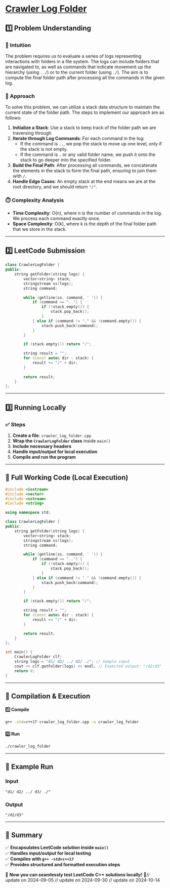 # **[Crawler Log Folder](https://leetcode.com/problems/crawler-log-folder/description/)**  

## **1️⃣ Problem Understanding**  
### **📌 Intuition**  
The problem requires us to evaluate a series of logs representing interactions with folders in a file system. The logs can include folders that are navigated to, as well as commands that indicate movement up the hierarchy (using `../`) or to the current folder (using `./`). The aim is to compute the final folder path after processing all the commands in the given log.

### **🚀 Approach**  
To solve this problem, we can utilize a stack data structure to maintain the current state of the folder path. The steps to implement our approach are as follows:

1. **Initialize a Stack**: Use a stack to keep track of the folder path we are traversing through.
2. **Iterate through Log Commands**: For each command in the log:
   - If the command is `..`, we pop the stack to move up one level, only if the stack is not empty.
   - If the command is `.` or any valid folder name, we push it onto the stack to go deeper into the specified folder.
3. **Build the Final Path**: After processing all commands, we concatenate the elements in the stack to form the final path, ensuring to join them with `/`.
4. **Handle Edge Cases**: An empty stack at the end means we are at the root directory, and we should return `"/"`.

### **⏱️ Complexity Analysis**  
- **Time Complexity**: O(n), where n is the number of commands in the log. We process each command exactly once.
- **Space Complexity**: O(k), where k is the depth of the final folder path that we store in the stack. 

---  

## **2️⃣ LeetCode Submission**  
```cpp
class CrawlerLogFolder {
public:
    string getFolder(string logs) {
        vector<string> stack;
        stringstream ss(logs);
        string command;

        while (getline(ss, command, ' ')) {
            if (command == "..") {
                if (!stack.empty()) {
                    stack.pop_back();
                }
            } else if (command != "." && !command.empty()) {
                stack.push_back(command);
            }
        }

        if (stack.empty()) return "/";

        string result = "";
        for (const auto& dir : stack) {
            result += "/" + dir;
        }
        
        return result;
    }
};
```  

---  

## **3️⃣ Running Locally**  
### **✅ Steps**  
1. **Create a file**: `crawler_log_folder.cpp`  
2. **Wrap the `CrawlerLogFolder` class** inside `main()`  
3. **Include necessary headers**  
4. **Handle input/output for local execution**  
5. **Compile and run the program**  

---  

## **📝 Full Working Code (Local Execution)**  
```cpp
#include <iostream>
#include <vector>
#include <sstream>
#include <string>

using namespace std;

class CrawlerLogFolder {
public:
    string getFolder(string logs) {
        vector<string> stack;
        stringstream ss(logs);
        string command;

        while (getline(ss, command, ' ')) {
            if (command == "..") {
                if (!stack.empty()) {
                    stack.pop_back();
                }
            } else if (command != "." && !command.empty()) {
                stack.push_back(command);
            }
        }

        if (stack.empty()) return "/";

        string result = "";
        for (const auto& dir : stack) {
            result += "/" + dir;
        }

        return result;
    }
};

int main() {
    CrawlerLogFolder clf;
    string logs = "d1/ d2/ ../ d3/ ./"; // Sample input
    cout << clf.getFolder(logs) << endl; // Expected output: "/d2/d3"
    return 0;
}  
```  

---  

## **🔧 Compilation & Execution**  
#### **1️⃣ Compile**  
```bash
g++ -std=c++17 crawler_log_folder.cpp -o crawler_log_folder
```  

#### **2️⃣ Run**  
```bash
./crawler_log_folder
```  

---  

## **🎯 Example Run**  
### **Input**  
```
"d1/ d2/ ../ d3/ ./"
```  
### **Output**  
```
"/d2/d3"
```  

---  

## **📌 Summary**  
✅ **Encapsulates LeetCode solution inside `main()`**  
✅ **Handles input/output for local testing**  
✅ **Compiles with `g++ -std=c++17`**  
✅ **Provides structured and formatted execution steps**  

🚀 **Now you can seamlessly test LeetCode C++ solutions locally!** 🚀// update on 2024-09-05
// update on 2024-09-30
// update on 2024-10-14
